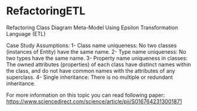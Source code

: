 # RefactoringETL
Refactoring Class Diagram Meta-Model Using Epsilon Transformation Language (ETL)

Case Study Assumptions:
  1- Class name uniqueness: No two classes (instances of Entity) have the same name.
  2- Type name uniqueness: No two types have the same name.
  3- Property name uniqueness in classes: The owned attributes (properties) of each class have distinct names within the class, and do not have common names with the attributes of any superclass.
  4- Single inheritance: There is no multiple or redundant inheritance.
 
 For more information on this topic you can read following paper:
 https://www.sciencedirect.com/science/article/pii/S0167642313001871
